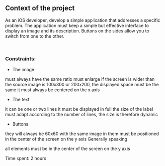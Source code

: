 ## Context of the project

As an iOS developer, develop a simple application that addresses a specific problem.
The application must keep a simple but effective interface to display an image and its description.
Buttons on the sides allow you to switch from one to the other.

​
### Constraints:

- The image

must always have the same ratio must enlarge if the screen is wider than the source image is 100x300 or 200x200, the displayed space must be the same it must always be centered on the x axis

- The text

it can be one or two lines it must be displayed in full the size of the label must adapt according to the number of lines, the size is therefore dynamic

- Buttons

they will always be 60x60 with the same image in them must be positioned in the center of the screen on the y axis Generally speaking

all elements must be in the center of the screen on the y axis

Time spent: 2 hours
